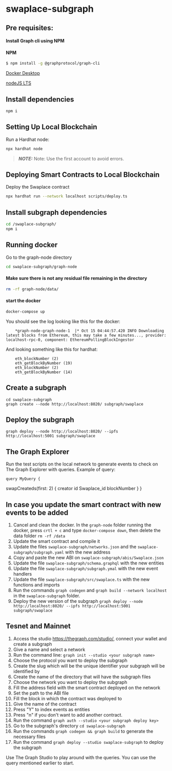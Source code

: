 # swaplace-subgraph

## Pre requisites:

  #### Install Graph cli using NPM

#### NPM

```bash
$ npm install -g @graphprotocol/graph-cli
```

[Docker Desktop](https://docs.docker.com/get-docker/)

[nodeJS LTS](https://nodejs.org/en/download)

## Install dependencies

```bash
npm i
```

## Setting Up Local Blockchain

Run a Hardhat node:

```bash
npx hardhat node
```

> **_NOTE:_** Note: Use the first account to avoid errors.
## Deploying Smart Contracts to Local Blockchain

Deploy the Swaplace contract

```bash
npx hardhat run --network localhost scripts/deploy.ts
```

## Install subgraph dependencies
```bash
cd /swaplace-subgraph/
npm i
```

## Running docker

Go to the graph-node directory

```bash
cd swaplace-subgraph/graph-node
```

#### Make sure there is not any residual file remaining in the directory

```bash
rm -rf graph-node/data/
```

#### start the docker

```bash
docker-compose up
```

  You should see the log looking like this for the docker:


        *graph-node-graph-node-1  |* Oct 15 04:44:57.420 INFO Downloading latest blocks from Ethereum, this may take a few minutes..., provider: localhost-rpc-0, component: EthereumPollingBlockIngestor

  And looking something like this for hardhat:

        eth_blockNumber (2)
        eth_getBlockByNumber (19)
        eth_blockNumber (2)
        eth_getBlockByNumber (14)

## Create a subgraph

```
cd swaplace-subgraph
graph create --node http://localhost:8020/ subgraph/swaplace
```

## Deploy the subgraph

```
graph deploy --node http://localhost:8020/ --ipfs http://localhost:5001 subgraph/swaplace
```

## The Graph Explorer

Run the test scripts on the local network to generate events to check on The Graph Explorer with queries.
Example of query:

    query MyQuery {
  swapCreateds(first: 2) {
    creator
    id
    Swaplace_id
    blockNumber
  }
}

## In case you update the smart contract with new events to be added

1. Cancel and clean the docker.
   In the `graph-node` folder running the docker, press `crtl + c` and type `docker-compose down`, then delete the data folder `rm -rf /data`
2. Update the smart contract and compile it
3. Update the files `swaplace-subgraph/networks.json` and the `swaplace-subgraph/subgraph.yaml` with the new address
4. Copy and paste the new ABI on `swaplace-subgraph/abis/Swaplace.json`
5. Update the file `swaplace-subgraph/schema.graphql` with the new entities
6. Update the file `swaplace-subgraph/subgraph.ymal` with the new event handlers
7. Update the file `swaplace-subgraph/src/swaplace.ts` with the new functions and imports
8. Run the commands `graph codegen` and `graph build --network localhost` in the `swaplace-subgraph` folder.
9. Deploy the new version of the subgraph `graph deploy --node http://localhost:8020/ --ipfs http://localhost:5001 subgraph/swaplace`

## Tesnet and Mainnet

1. Access the studio https://thegraph.com/studio/, connect your wallet and create a subgraph
2. Give a name and select a network
3. Run the command line: `graph init --studio <your subgraph name>`
4. Choose the protocol you want to deploy the subgraph
5. Create the slug which will be the unique identifier your subgraph will be identified by
6. Create the name of the directory that will have the subgraph files
7. Choose the network you want to deploy the subgraph
8. Fill the address field with the smart contract deployed on the network
9. Set the path to the ABI file
10. Fill the block in which the contract was deployed to
11. Give the name of the contract
12. Press "Y" to index events as entities
13. Press "n" if you don't want to add another contract.
14. Run the command `graph auth --studio <your subgraph deploy key>`
15. Go to the subgraph's directory `cd swaplace-subgraph`
16. Run the commands `graph codegen && graph build` to generate the necessary files
17. Run the command `graph deploy --studio swaplace-subgraph` to deploy the subgraph 

Use The Graph Studio to play around with the queries. You can use the query mentioned earlier to start.
